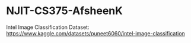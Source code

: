 # NJIT-CS375-AfsheenK
Intel Image Classification Dataset: https://www.kaggle.com/datasets/puneet6060/intel-image-classification
